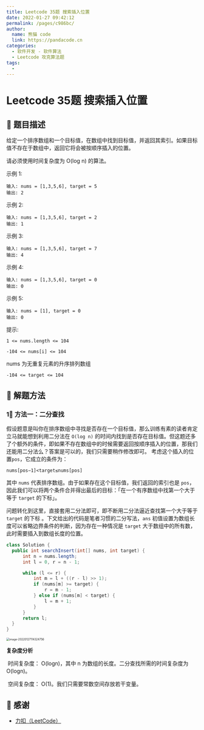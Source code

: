 ```yaml
---
title: Leetcode 35题 搜索插入位置
date: 2022-01-27 09:42:12
permalink: /pages/c986bc/
author: 
  name: 熊猫 code
  link: https://pandacode.cn
categories: 
  - 软件开发 - 软件算法
  - Leetcode 攻克算法题
tags: 
  - 
---
```

# Leetcode 35题 搜索插入位置

## 🌟 题目描述

给定一个排序数组和一个目标值，在数组中找到目标值，并返回其索引。如果目标值不存在于数组中，返回它将会被按顺序插入的位置。

请必须使用时间复杂度为 O(log n) 的算法。

示例 1:

```
输入: nums = [1,3,5,6], target = 5
输出: 2
```

示例 2:

```
输入: nums = [1,3,5,6], target = 2
输出: 1
```

示例 3:

```
输入: nums = [1,3,5,6], target = 7
输出: 4
```

示例 4:

```
输入: nums = [1,3,5,6], target = 0
输出: 0
```

示例 5:

```
输入: nums = [1], target = 0
输出: 0
```

提示:

`1 <= nums.length <= 104`

`-104 <= nums[i] <= 104`

nums 为无重复元素的升序排列数组

`-104 <= target <= 104`

## 🐂 解题方法

### 1⃣️ 方法一：二分查找

假设题意是叫你在排序数组中寻找是否存在一个目标值，那么训练有素的读者肯定立马就能想到利用二分法在 
`O(log n)` 的时间内找到是否存在目标值。但这题还多了个额外的条件，即如果不存在数组中的时候需要返回按顺序插入的位置，那我们还能用二分法么？答案是可以的，我们只需要稍作修改即可。
考虑这个插入的位置`pos`，它成立的条件为：

`nums[pos−1]<target≤nums[pos]`

其中 `nums` 代表排序数组。由于如果存在这个目标值，我们返回的索引也是 `pos`，因此我们可以将两个条件合并得出最后的目标：「在一个有序数组中找第一个大于等于 `target` 的下标」。

问题转化到这里，直接套用二分法即可，即不断用二分法逼近查找第一个大于等于 `target` 的下标 。下文给出的代码是笔者习惯的二分写法，`ans` 初值设置为数组长度可以省略边界条件的判断，因为存在一种情况是  `target` 大于数组中的所有数，此时需要插入到数组长度的位置。

<code-group>
  <code-block title="JAVA 二分查找" active>

  ```java
class Solution {
    public int searchInsert(int[] nums, int target) {
        int n = nums.length;
        int l = 0, r = n - 1;

        while (l <= r) {
            int m = l + ((r - l) >> 1);
            if (nums[m] >= target) {
                r = m - 1;
            } else if (nums[m] < target) {
                l = m + 1;
            }
        }
        return l;
    }
}
  ```

</code-block>
</code-group>

<img src="https://gitee.com/guoshunfa/panda-files/raw/master/blog/202201271143358.png" alt="image-20220127114324756" style="zoom:50%;" />

**复杂度分析**

​	时间复杂度： O(logn)，其中  n 为数组的长度。二分查找所需的时间复杂度为  O(logn)。

​	空间复杂度： O(1)。我们只需要常数空间存放若干变量。

## 🙏 感谢

- [力扣（LeetCode）](https://leetcode-cn.com/)
